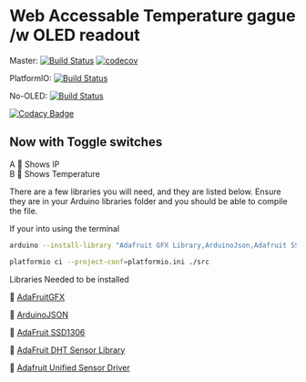 # Web Accessable Temperature gague /w OLED readout

Master: [![Build Status](https://travis-ci.org/Findarato/Feather-WiFi-OLED-Temp-Monitor.svg?branch=master)](https://travis-ci.org/Findarato/Feather-WiFi-OLED-Temp-Monitor) [![codecov](https://codecov.io/gh/Findarato/Feather-WiFi-OLED-Temp-Monitor/branch/master/graph/badge.svg)](https://codecov.io/gh/Findarato/Feather-WiFi-OLED-Temp-Monitor)

PlatformIO: [![Build Status](https://travis-ci.org/Findarato/Feather-WiFi-OLED-Temp-Monitor.svg?branch=PlatformIO)](https://travis-ci.org/Findarato/Feather-WiFi-OLED-Temp-Monitor)

No-OLED: [![Build Status](https://travis-ci.org/Findarato/Feather-WiFi-OLED-Temp-Monitor.svg?branch=master)](https://travis-ci.org/Findarato/Feather-WiFi-OLED-Temp-Monitor) 

[![Codacy Badge](https://api.codacy.com/project/badge/Grade/650fb27b1893410a838bc3575aedde91)](https://www.codacy.com/app/Findarato/Feather-WiFi-OLED-Temp-Monitor?utm_source=github.com&utm_medium=referral&utm_content=Findarato/Feather-WiFi-OLED-Temp-Monitor&utm_campaign=Badge_Grade)

## Now with Toggle switches

A :radio_button: Shows IP<br>
B :radio_button: Shows Temperature

There are a few libraries you will need, and they are listed below. Ensure they are in your Arduino libraries folder and you should be able to compile the file.

If your into using the terminal

```bash
arduino --install-library "Adafruit GFX Library,ArduinoJson,Adafruit SSD1306,DHT sensor library,Adafruit Unified Sensor"
```

```bash
platformio ci --project-conf=platformio.ini ./src
```

Libraries Needed to be installed

:octopus: [AdaFruitGFX][432f0407]

:octopus: [ArduinoJSON][92f91ab3]

:octopus: [AdaFruit SSD1306][e13d6d0d]

:octopus: [AdaFruit DHT Sensor Library][b4a05a48]

:octopus: [Adafruit Unified Sensor Driver][b47100f1]

[432f0407]: https://github.com/adafruit/Adafruit-GFX-Library "Github"
[92f91ab3]: https://github.com/bblanchon/ArduinoJson "Github"
[b47100f1]: https://github.com/adafruit/Adafruit_Sensor "Github"
[b4a05a48]: https://github.com/adafruit/DHT-sensor-library "Github"
[e13d6d0d]: https://github.com/adafruit/Adafruit_SSD1306 "Github"
